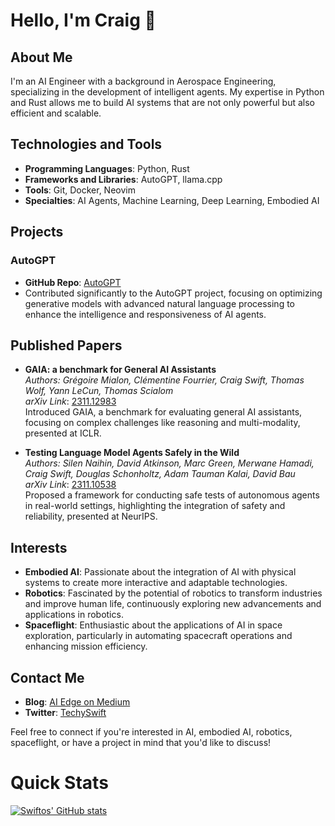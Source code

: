 # Hello, I'm Craig 👋

## About Me
I'm an AI Engineer with a background in Aerospace Engineering, specializing in the development of intelligent agents. My expertise in Python and Rust allows me to build AI systems that are not only powerful but also efficient and scalable. 

## Technologies and Tools
- **Programming Languages**: Python, Rust
- **Frameworks and Libraries**: AutoGPT, llama.cpp
- **Tools**: Git, Docker, Neovim
- **Specialties**: AI Agents, Machine Learning, Deep Learning, Embodied AI

## Projects
### AutoGPT
- **GitHub Repo**: [AutoGPT](https://github.com/yourUsername/AutoGPT)
- Contributed significantly to the AutoGPT project, focusing on optimizing generative models with advanced natural language processing to enhance the intelligence and responsiveness of AI agents.

## Published Papers
- **GAIA: a benchmark for General AI Assistants**  
  _Authors: Grégoire Mialon, Clémentine Fourrier, Craig Swift, Thomas Wolf, Yann LeCun, Thomas Scialom_  
  _arXiv Link_: [2311.12983](https://arxiv.org/abs/2311.12983)  
  Introduced GAIA, a benchmark for evaluating general AI assistants, focusing on complex challenges like reasoning and multi-modality, presented at ICLR.

- **Testing Language Model Agents Safely in the Wild**  
  _Authors: Silen Naihin, David Atkinson, Marc Green, Merwane Hamadi, Craig Swift, Douglas Schonholtz, Adam Tauman Kalai, David Bau_  
  _arXiv Link_: [2311.10538](https://arxiv.org/abs/2311.10538)  
  Proposed a framework for conducting safe tests of autonomous agents in real-world settings, highlighting the integration of safety and reliability, presented at NeurIPS.

## Interests
- **Embodied AI**: Passionate about the integration of AI with physical systems to create more interactive and adaptable technologies.
- **Robotics**: Fascinated by the potential of robotics to transform industries and improve human life, continuously exploring new advancements and applications in robotics.
- **Spaceflight**: Enthusiastic about the applications of AI in space exploration, particularly in automating spacecraft operations and enhancing mission efficiency.

## Contact Me
- **Blog**: [AI Edge on Medium](https://medium.com/@aiedge)
- **Twitter**: [TechySwift](https://x.com/TechySwift)

Feel free to connect if you're interested in AI, embodied AI, robotics, spaceflight, or have a project in mind that you'd like to discuss!

# Quick Stats

[![Swiftos' GitHub stats](https://github-readme-stats.vercel.app/api?username=Swiftyos&count_private=true&show_icons=true&theme=dark&hide_title=true)](https://github.com/anuraghazra/github-readme-stats)

<!--
**Swiftyos/Swiftyos** is a ✨ _special_ ✨ repository because its `README.md` (this file) appears on your GitHub profile.

Here are some ideas to get you started:

- 🔭 I’m currently working on ...
- 🌱 I’m currently learning ...
- 👯 I’m looking to collaborate on ...
- 🤔 I’m looking for help with ...
- 💬 Ask me about ...
- 📫 How to reach me: ...
- 😄 Pronouns: ...
- ⚡ Fun fact: ...
-->
